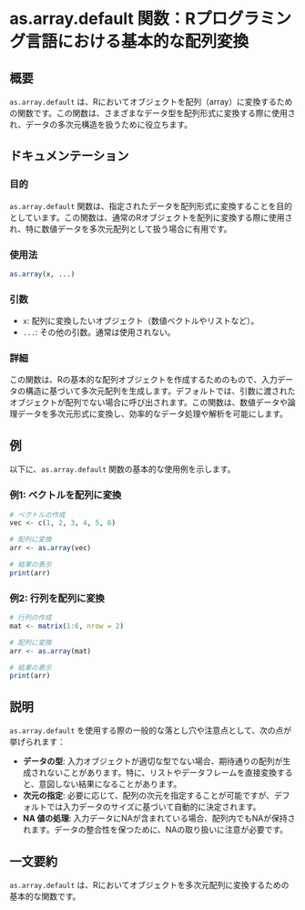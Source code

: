 <!--
Meta Description: # as.array.default 関数：Rプログラミング言語における基本的な配列変換 ## 概要 `as.array.default` は、Rにおいてオブジェクトを配列（array）に変換するための関数です。この関数は、さまざまなデータ型を配列形式に変換する際に使用され、データの多次元構造を扱う...
Meta Keywords: array, default, この関数は, arr, vec
-->

# as.array.default 関数：Rプログラミング言語における基本的な配列変換

## 概要
`as.array.default` は、Rにおいてオブジェクトを配列（array）に変換するための関数です。この関数は、さまざまなデータ型を配列形式に変換する際に使用され、データの多次元構造を扱うために役立ちます。

## ドキュメンテーション

### 目的
`as.array.default` 関数は、指定されたデータを配列形式に変換することを目的としています。この関数は、通常のRオブジェクトを配列に変換する際に使用され、特に数値データを多次元配列として扱う場合に有用です。

### 使用法
```r
as.array(x, ...)
```

### 引数
- `x`: 配列に変換したいオブジェクト（数値ベクトルやリストなど）。
- `...`: その他の引数。通常は使用されない。

### 詳細
この関数は、Rの基本的な配列オブジェクトを作成するためのもので、入力データの構造に基づいて多次元配列を生成します。デフォルトでは、引数に渡されたオブジェクトが配列でない場合に呼び出されます。この関数は、数値データや論理データを多次元形式に変換し、効率的なデータ処理や解析を可能にします。

## 例
以下に、`as.array.default` 関数の基本的な使用例を示します。

### 例1: ベクトルを配列に変換
```r
# ベクトルの作成
vec <- c(1, 2, 3, 4, 5, 6)

# 配列に変換
arr <- as.array(vec)

# 結果の表示
print(arr)
```

### 例2: 行列を配列に変換
```r
# 行列の作成
mat <- matrix(1:6, nrow = 2)

# 配列に変換
arr <- as.array(mat)

# 結果の表示
print(arr)
```

## 説明
`as.array.default` を使用する際の一般的な落とし穴や注意点として、次の点が挙げられます：

- **データの型**: 入力オブジェクトが適切な型でない場合、期待通りの配列が生成されないことがあります。特に、リストやデータフレームを直接変換すると、意図しない結果になることがあります。
- **次元の指定**: 必要に応じて、配列の次元を指定することが可能ですが、デフォルトでは入力データのサイズに基づいて自動的に決定されます。
- **NA 値の処理**: 入力データにNAが含まれている場合、配列内でもNAが保持されます。データの整合性を保つために、NAの取り扱いに注意が必要です。

## 一文要約
`as.array.default` は、Rにおいてオブジェクトを多次元配列に変換するための基本的な関数です。